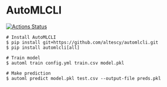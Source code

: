 AutoMLCLI
=========

[![Actions Status](https://github.com/altescy/automlcli/workflows/CI/badge.svg)](https://github.com/altescy/automlcli/actions?query=workflow%3ACI)


```
# Install AutoMLCLI
$ pip install git+https://github.com/altescy/automlcli.git
$ pip install automlcli[all]

# Train model
$ automl train config.yml train.csv model.pkl

# Make prediction
$ automl predict model.pkl test.csv --output-file preds.pkl
```
